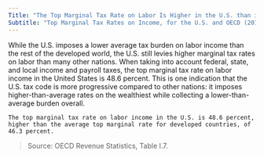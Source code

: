 ```yaml
---
Title: "The Top Marginal Tax Rate on Labor Is Higher in the U.S. than in the OECD"
Subtitle: "Top Marginal Tax Rates on Income, for the U.S. and OECD (2014)"
---
```

While the U.S. imposes a lower average tax burden on labor income than the rest of the developed world, the U.S. still levies higher marginal tax rates on labor than many other nations. When taking into account federal, state, and local income and payroll taxes, the top marginal tax rate on labor income in the United States is 48.6 percent. This is one indication that the U.S. tax code is more progressive compared to other nations: it imposes higher-than-average rates on the wealthiest while collecting a lower-than-average burden overall.

```
The top marginal tax rate on labor income in the U.S. is 48.6 percent, higher than the average top marginal rate for developed countries, of 46.3 percent.
```

>Source: OECD Revenue Statistics, Table I.7.
